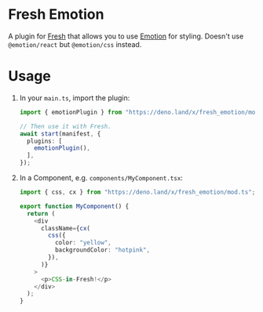 # Fresh Emotion

A plugin for [Fresh](https://github.com/denoland/fresh) that allows you to use
[Emotion](https://github.com/emotion-js/emotion) for styling. Doesn't use
`@emotion/react` but `@emotion/css` instead.

# Usage

1. In your `main.ts`, import the plugin:

   ```typescript
   import { emotionPlugin } from "https://deno.land/x/fresh_emotion/mod.ts";

   // Then use it with Fresh.
   await start(manifest, {
     plugins: [
       emotionPlugin(),
     ],
   });
   ```

1. In a Component, e.g. `components/MyComponent.tsx`:

   ```typescript
   import { css, cx } from "https://deno.land/x/fresh_emotion/mod.ts";

   export function MyComponent() {
     return (
       <div
         className={cx(
           css({
             color: "yellow",
             backgroundColor: "hotpink",
           }),
         )}
       >
         <p>CSS-in-Fresh!</p>
       </div>
     );
   }
   ```
